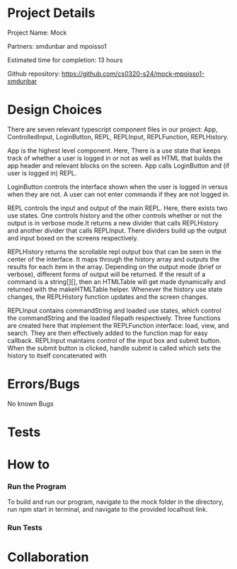 # Project Details

Project Name: Mock

Partners: smdunbar and mpoisso1

Estimated time for completion: 13 hours

Github repository: https://github.com/cs0320-s24/mock-mpoisso1-smdunbar

# Design Choices

There are seven relevant typescript component files in our project: App, ControlledInput, LoginButton, REPL, REPLInput, REPLFunction, REPLHistory.

App is the highest level component. Here, There is a use state that keeps track of whether a user is logged in or not as well as HTML that builds the app header and relevant blocks on the screen. App calls LoginButton and (if user is logged in) REPL.

LoginButton controls the interface shown when the user is logged in versus when they are not. A user can not enter commands if they are not logged in.

REPL controls the input and output of the main REPL. Here, there exists two use states. One controls history and the other controls whether or not the output is in verbose mode.It returns a new divider that calls REPLHistory and another divider that calls REPLInput. There dividers build up the output and input boxed on the screens respectively.

REPLHistory returns the scrollable repl output box that can be seen in the center of the interface. It maps through the history array and outputs the results for each item in the array. Depending on the output mode (brief or verbose), different forms of output will be returned. If the result of a command is a string[][], then an HTMLTable will get made dynamically and returned with the makeHTMLTable helper. Whenever the history use state changes, the REPLHistory function updates and the screen changes.

REPLInput contains commandString and loaded use states, which control the commandString and the loaded filepath respectively. Three functions are created here that implement the REPLFunction interface: load, view, and search. They are then effectively added to the function map for easy callback. REPLInput maintains control of the input box and submit button. When the submit button is clicked, handle submit is called which sets the history to itself concatenated with

# Errors/Bugs

No known Bugs

# Tests

# How to

### Run the Program

To build and run our program, navigate to the mock folder in the directory, run npm start in terminal, and navigate to the provided localhost link.

### Run Tests

# Collaboration

